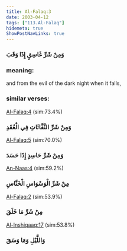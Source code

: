 ```yaml
---
title: Al-Falaq:3
date: 2003-04-12
tags: ["113.Al-Falaq"]
hidemeta: true 
ShowPostNavLinks: true 
---
```

### وَمِنْ شَرِّ غَاسِقٍ إِذَا وَقَبَ
### meaning: 
and from the evil of the dark night when it falls,
### similar verses: 

[Al-Falaq:4](/113/4) (sim:73.4%)

### وَمِنْ شَرِّ النَّفَّاثَاتِ فِي الْعُقَدِ

[Al-Falaq:5](/113/5) (sim:70.0%)

### وَمِنْ شَرِّ حَاسِدٍ إِذَا حَسَدَ

[An-Naas:4](/114/4) (sim:59.2%)

### مِنْ شَرِّ الْوَسْوَاسِ الْخَنَّاسِ

[Al-Falaq:2](/113/2) (sim:53.9%)

### مِنْ شَرِّ مَا خَلَقَ

[Al-Inshiqaaq:17](/84/17) (sim:53.8%)

### وَاللَّيْلِ وَمَا وَسَقَ
